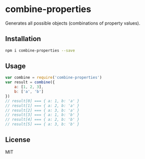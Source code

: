 # combine-properties

Generates all possible objects (combinations of property values).

## Installation

```bash
npm i combine-properties --save
```

## Usage

```js
var combine = require('combine-properties')
var result = combine({
	a: [1, 2, 3],
	b: ['a', 'b']
})
// result[0] === { a: 1, b: 'a' }
// result[1] === { a: 2, b: 'a' }
// result[2] === { a: 3, b: 'a' }
// result[3] === { a: 1, b: 'b' }
// result[4] === { a: 2, b: 'b' }
// result[5] === { a: 3, b: 'b' }
```

## License

MIT
